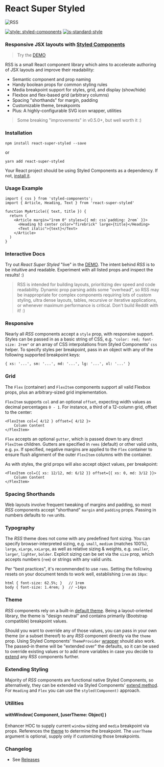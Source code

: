 
React Super Styled
==================

![RSS](banner.jpg)

[![style: styled-components](https://img.shields.io/badge/style-%F0%9F%92%85%20styled--components-orange.svg?colorB=daa357&colorA=db748e)](https://github.com/styled-components/styled-components)
[![js-standard-style](https://img.shields.io/badge/styled_with-prettier-ff69b4.svg)](http://https://prettier.io/)

### Responsive JSX layouts with [Styled Components](https://www.styled-components.com/)

> Try the [DEMO](https://moarwick.github.io/react-super-styled/)

RSS is a small React component library which aims to accelerate authoring of JSX layouts and improve their readability:

* Semantic component and prop naming
* Handy boolean props for common styling rules
* Media breakpoint support for styles, grid, and display (show/hide)
* Flexbox and flex-based grid (arbitrary columns)
* Spacing "shorthands" for margin, padding
* Customizable theme, breakpoints
* Plus: A highly-configurable SVG icon wrapper, utilities

> Some breaking "improvements" in v0.5.0+, but well worth it :)

### Installation
```
npm install react-super-styled --save
```
or
```
yarn add react-super-styled
```

Your React project should be using Styled Components as a dependency. If not, [install it](https://www.styled-components.com/docs/basics#installation).


### Usage Example
```
import { css } from 'styled-components';
import { Article, Heading, Text } from 'react-super-styled'

function MyArticle({ text, title }) {
  return (
    <Article margin="1rem 0" styles={{ md: css`padding: 2rem` }}>
      <Heading h3 center color="firebrick" large>{title}</Heading>
      <Text italic">{text}</Text>
    </Article>
  )
}
```

### Interactive Docs
Try out *React Super Styled* "live" in the [DEMO](https://moarwick.github.io/react-super-styled/). The intent behind *RSS* is to be intuitive and readable. Experiment with all listed props and inspect the results! :)

> RSS is intended for building layouts, prioritizing dev speed and code readability. Dynamic prop parsing adds some "overhead", so RSS may be inappropriate for complex components requiring lots of custom styling, ultra dense layouts, tables, recursive or iterative applications, or whenever maximum performance is critical. Don't build Reddit with it! :) 


### Responsive
Nearly all *RSS* components accept a `style` prop, with responsive support. Styles can be passed in as a basic string of CSS, e.g. `"color: red; font-size: 2rem"` or an array of CSS interpolations from Styled Components' `css` helper. To specify styles per breakpoint, pass in an object with any of the following supported breakpoint keys: 

```{ xs: '...', sm: '...', md: '...', lg: '...', xl: '...' }```


### Grid
The `Flex` (container) and `FlexItem` components support all valid Flexbox props, plus an arbitrary-sized grid implementation. 

`FlexItem` supports `col` and an optional `offset`, expecting width values as decimal percentages `0 - 1`. For instance, a third of a 12-column grid, offset to the center: 

```
<FlexItem col={ 4/12 } offset={ 4/12 }>
    Column Content
</FlexItem>
```

`Flex` accepts an optional `gutter`, which is passed down to any direct `FlexItem` children. Gutters are specified in `rems` (default) or other valid units, e.g. `px`. If specified, negative margins are applied to the `Flex` container to ensure flush alignment of the outer `FlexItem` columns with the container.

As with styles, the grid props will also accept object values, per breakpoint:

```
<FlexItem col={{ xs: 12/12, md: 6/12 }} offset={{ xs: 0, md: 3/12 }}>
    Column Content
</FlexItem>
```

### Spacing Shorthands
Web layouts involve frequent tweaking of margins and padding, so most *RSS* components accept "shorthand" `margin` and `padding` props. Passing in numbers defaults to `rem` units.


### Typography
The *RSS* theme does not come with any predefined font sizing. You can specify browser-interpreted sizing, e.g. `small`, `medium` (matches 100%), `large`, `xLarge`, `xxLarge`, as well as relative sizing & weights, e.g. `smaller`, `larger`, `lighter`, `bolder`. Explicit sizing can be set via the `size` prop, which accepts numbers (`rem`) or strings with any valid units. 

Per "best practices", it's recommended to use `rems`. Setting the following resets on your document tends to work well, establishing `1rem` as `10px`:

```
html { font-size: 62.5%; }   // 1rem
body { font-size: 1.4rem; }  // ~14px
```

### Theme
*RSS* components rely on a built-in [default theme](https://github.com/moarwick/react-super-styled/blob/master/src/lib/THEME.js). Being a layout-oriented library, the theme is "design neutral" and contains primarily (Bootstrap compatible) breakpoint values.

Should you want to override any of those values, you can pass in your own theme (or a subset thereof) to any *RSS* component directly via the `theme` prop. Using Styled Components' `ThemeProvider` [wrapper](https://www.styled-components.com/docs/advanced#theming) should also work. The passed-in theme will be "extended over" the defaults, so it can be used to override existing values or to add more variables in case you decide to [extend](#extending-styling) any *RSS* components further.


### Extending Styling
Majority of *RSS* components are functional native Styled Components, so alternatively, they can be extended via Styled Components' [extend method](https://www.styled-components.com/docs/basics#extending-styles). For `Heading` and `Flex` you can use the `styled(Component)` approach.


### Utilities

#### withWindow( Component, [userTheme: Object] )
Enhancer HOC to supply current `window` sizing and `media` breakpoint via props. References the [theme](https://github.com/moarwick/react-super-styled/blob/master/src/lib/THEME.js) to determine the breakpoint. The `userTheme` argument is optional, supply only if customizing those breakpoints.


### Changelog
* See [Releases](https://github.com/moarwick/react-super-styled/releases)
